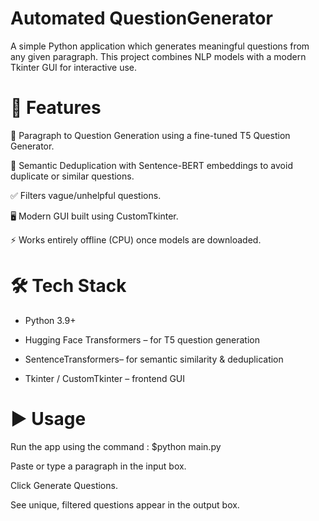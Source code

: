 # Automated QuestionGenerator
A simple Python application which generates meaningful questions from any given paragraph.
This project combines NLP models with a modern Tkinter GUI for interactive use.

# 🚀 Features

📖 Paragraph to Question Generation using a fine-tuned T5 Question Generator.

🎯 Semantic Deduplication with Sentence-BERT embeddings to avoid duplicate or similar questions.

✅ Filters vague/unhelpful questions.

🖥️ Modern GUI built using CustomTkinter.

⚡ Works entirely offline (CPU) once models are downloaded.


# 🛠️ Tech Stack

* Python 3.9+

* Hugging Face Transformers – for T5 question generation

* SentenceTransformers– for semantic similarity & deduplication

* Tkinter / CustomTkinter – frontend GUI


# ▶️ Usage

Run the app using the command :  $python main.py

Paste or type a paragraph in the input box.

Click Generate Questions.

See unique, filtered questions appear in the output box.
